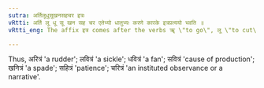 ```yaml
---
sutra: अर्तिलूधूसूखनसहचर इत्रः
vRtti: अर्ति लू धू सू खन सह चर एतेभ्यो धातुभ्यः करणे कारके इत्रप्रत्ययो भवति ॥
vRtti_eng: The affix इत्र comes after the verbs ॠ \"to go\", लू \"to cut\", धू \"to shake\", सू \"to bring forth\", खन् \"to dig\", सह् \"to bear\", and चर \"to go\" with the sense of instrument.

---
```

Thus, अरित्रं 'a rudder'; लवित्रं 'a sickle'; धवित्रं 'a fan'; सवित्रं 'cause of production'; खनित्रं 'a spade'; सहित्रं 'patience'; चरित्रं 'an instituted observance or a narrative'.